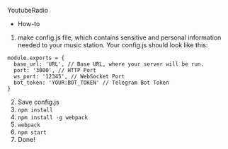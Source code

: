 YoutubeRadio

- How-to
1. make config.js file, which contains sensitive and personal information needed to your music station.
Your config.js should look like this:
```
module.exports = {
  base_url: 'URL', // Base URL, where your server will be run.
  port: '3000', // HTTP Port
  ws_port: '12345', // WebSocket Port
  bot_token: 'YOUR:BOT_TOKEN' // Telegram Bot Token
}
```
2. Save config.js
3. `npm install`
4. `npm install -g webpack`
4. `webpack`
5. `npm start`
6. Done!